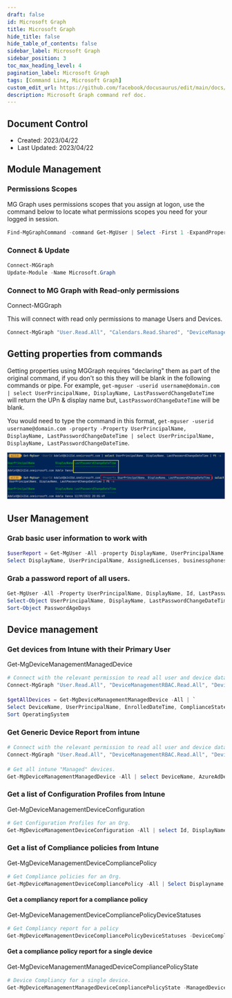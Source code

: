 ```yaml
---
draft: false
id: Microsoft Graph
title: Microsoft Graph
hide_title: false
hide_table_of_contents: false
sidebar_label: Microsoft Graph
sidebar_position: 3
toc_max_heading_level: 4 
pagination_label: Microsoft Graph
tags: [Command Line, Microsoft Graph]
custom_edit_url: https://github.com/facebook/docusaurus/edit/main/docs/api-doc-markdown.md
description: Microsoft Graph command ref doc.
---
```


## Document Control

- Created: 2023/04/22
- Last Updated: 2023/04/22

## Module Management

### Permissions Scopes

MG Graph uses permissions scopes that you assign at logon, use the command below to locate what permissions scopes you need for your logged in session.

```powershell showLineNumbers
Find-MgGraphCommand -command Get-MgUser | Select -First 1 -ExpandProperty Permissions
```

### Connect & Update

```powershell showLineNumbers
Connect-MGGraph
Update-Module -Name Microsoft.Graph
```
 
### Connect to MG Graph with Read-only permissions

Connect-MGGraph

This will connect with read only permissions to manage Users and Devices.

```powershell showLineNumbers
Connect-MgGraph "User.Read.All", "Calendars.Read.Shared", "DeviceManagementRBAC.Read.All", "DeviceManagementServiceConfig.Read.All", "DeviceManagementConfiguration.Read.All", "DeviceManagementManagedDevices.Read.All" 
```

## Getting properties from commands

Getting properties using MGGraph requires "declaring" them as part of the original command, if you don't so this they will be blank in the following commands or pipe. For example, `get-mguser -userid username@domain.com | select UserPrincipalName, DisplayName, LastPasswordChangeDateTime` will return the UPn & display name but, `LastPasswordChangeDateTime` will be blank. 

You would need to type the command in this format, `get-mguser -userid username@domain.com -property -Property UserPrincipalName, DisplayName, LastPasswordChangeDateTime | select UserPrincipalName, DisplayName, LastPasswordChangeDateTime`.

![gettingobjectproperties](../../static/img/msGraphcmdref/Getting-object-properties.png)

## User Management

### Grab basic user information to work with

```powershell showLineNumbers
$userReport = Get-MgUser -All -property DisplayName, UserPrincipalName, AssignedLicenses, businessphones, CompanyName, CreatedDateTime, Id, jobTitle, LastPasswordChangeDateTime, MobilePhone, Manager, Usertype | `
Select DisplayName, UserPrincipalName, AssignedLicenses, businessphones, CompanyName, CreatedDateTime, Id, jobTitle, LastPasswordChangeDateTime, MobilePhone, Manager, Usertype
```

### Grab a password report of all users.

```powershell showLineNumbers
Get-MgUser -All -Property UserPrincipalName, DisplayName, Id, LastPasswordChangeDateTime,PasswordPolicies | `
Select-Object UserPrincipalName, DisplayName, LastPasswordChangeDateTime,PasswordPolicies, @{l='PasswordAgeDays';e={ (New-TimeSpan -Start $_.LastPasswordChangeDateTime -End (get-date) )TotalDays -as [int] }} | ` 
Sort-Object PasswordAgeDays 
 ```

## Device management

### Get devices from Intune with their Primary User

Get-MgDeviceManagementManagedDevice

```powershell showLineNumbers
# Connect with the relevant permission to read all user and device data.
Connect-MgGraph "User.Read.All", "DeviceManagementRBAC.Read.All", "DeviceManagementServiceConfig.Read.All", "DeviceManagementConfiguration.Read.All", "DeviceManagementManagedDevices.Read.All"
 
$getAllDevices = Get-MgDeviceManagementManagedDevice -All | `
Select DeviceName, UserPrincipalName, EnrolledDateTime, ComplianceState, IsEncrypted, LastSyncDateTime, Id , Manufacturer, Model, OperatingSystem, OSVersion, SerialNumber,@{l='PrimaryUser';e={  $device = $_ ; Get-MgDeviceManagementManagedDeviceUser -ManagedDeviceId $device.id | select -expandproperty UserPrincipalName  }} | `
Sort OperatingSystem
```

### Get Generic Device Report from intune

```powershell showLineNumbers
# Connect with the relevant permission to read all user and device data.
Connect-MgGraph "User.Read.All", "DeviceManagementRBAC.Read.All", "DeviceManagementServiceConfig.Read.All", "DeviceManagementConfiguration.Read.All", "DeviceManagementManagedDevices.Read.All"
 
# Get all intune "Managed" devices.
Get-MgDeviceManagementManagedDevice -All | select DeviceName, AzureAdDeviceId, UserPrincipalName, Id, ComplianceState, EnrolledDateTime, LastSyncDateTime, Manufacturer, Model, OSVersion, SerialNumber | sort UserPrincipalName |  ft -AutoSize
```

### Get a list of Configuration Profiles from Intune

Get-MgDeviceManagementDeviceConfiguration

```powershell showLineNumbers
# Get Configuration Profiles for an Org.
Get-MgDeviceManagementDeviceConfiguration -All | select Id, DisplayName
```

### Get a list of Compliance policies from Intune

Get-MgDeviceManagementDeviceCompliancePolicy

```powershell showLineNumbers
# Get Compliance policies for an Org.
Get-MgDeviceManagementDeviceCompliancePolicy -All | Select Displayname,LastModifiedDateTime, Id
```

#### Get a compliancy report for a compliance policy

Get-MgDeviceManagementDeviceCompliancePolicyDeviceStatuses

```powershell showLineNumbers
# Get Compliancy report for a policy
Get-MgDeviceManagementDeviceCompliancePolicyDeviceStatuses -DeviceCompliancePolicyId 6ac10074-0704-46d1-8fe2-04fa03d413d4 | Select DeviceDisplayName, Status, UserName
```

#### Get a compliance policy report for a single device

Get-MgDeviceManagementManagedDeviceCompliancePolicyState

```powershell showLineNumbers
# Device Compliancy for a single device.
Get-MgDeviceManagementManagedDeviceCompliancePolicyState -ManagedDeviceId f2c1e6c3-9330-41c9-9a91-50302c20655d
````
